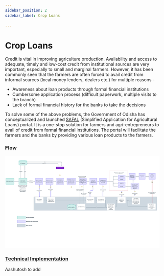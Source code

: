 ```yaml
---
sidebar_position: 2
sidebar_label: Crop Loans

---
```


# Crop Loans

Credit is vital in improving agriculture production. Availability and access to adequate, timely and low-cost credit from institutional sources are very important, especially to small and marginal farmers. However, it has been commonly seen that the farmers are often forced to avail credit from informal sources (local money lenders, dealers etc.) for multiple reasons - 
* Awareness about loan products through formal financial institutions
* Cumbersome application process (difficult paperwork, multiple visits to the branch)
* Lack of formal financial history for the banks to take the decisions

To solve some of the above problems, the Government of Odisha has conceptualized and launched [SAFAL](https://safal.odisha.gov.in/website/home) (Simplified Application for Agricultural Loans) portal. It is a one-stop solution for farmers and agri-entrepreneurs to avail of credit from formal financial institutions. The portal will facilitate the farmers and the banks by providing various loan products to the farmers. 

### Flow
![Flow](../../images/crop-loans/flow.png)


### [Technical Implementation](./tech/index.md)

Aashutosh to add
